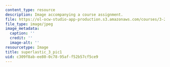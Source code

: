 ```yaml
---
content_type: resource
description: Image accompanying a course assignment.
file: https://ol-ocw-studio-app-production.s3.amazonaws.com/courses/3-22-mechanical-behavior-of-materials-spring-2008/c309f8abee800c7895aff52b57cf5ce9_superlastic_3_pic1.jpg
file_type: image/jpeg
image_metadata:
  caption: ''
  credit: ''
  image-alt: ''
resourcetype: Image
title: superlastic_3_pic1
uid: c309f8ab-ee80-0c78-95af-f52b57cf5ce9
---
```

